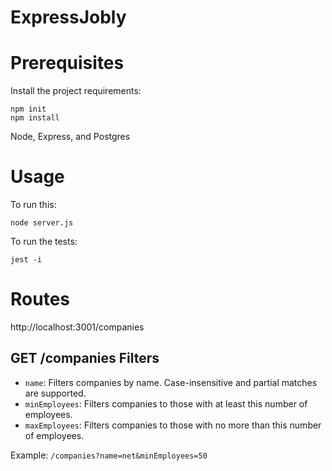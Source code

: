 # ExpressJobly

# Prerequisites

Install the project requirements:

```
npm init
npm install
```

Node, Express, and Postgres

# Usage

To run this:

    node server.js

To run the tests:

    jest -i

# Routes

http://localhost:3001/companies

## GET /companies Filters

- `name`: Filters companies by name. Case-insensitive and partial matches are supported.
- `minEmployees`: Filters companies to those with at least this number of employees.
- `maxEmployees`: Filters companies to those with no more than this number of employees.

Example: `/companies?name=net&minEmployees=50`
